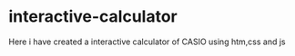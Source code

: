 # interactive-calculator
Here i have created a interactive calculator of CASIO using htm,css and js
